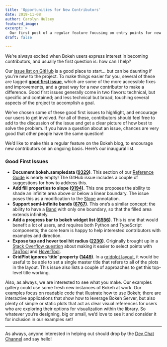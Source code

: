 ```yaml
---
title: 'Opportunities for New Contributors'
date: 2019-11-08
author: Carolyn Hulsey
featured_image:
excerpt: >
  Our first post of a regular feature focusing on entry points for new contributors.
draft: false

---
```


We’re always excited when Bokeh users express interest in becoming contributors, and usually the first question is: how can I help?

Our [issue list on GitHub](https://github.com/bokeh/bokeh/issues) is a good place to start... but can be daunting if you're new to the project. To make things easier for you, several of these are tagged [**good first issue**](https://github.com/bokeh/bokeh/issues?q=is%3Aissue+is%3Aopen+label%3A%22good+first+issue%22), which are some of the more accessible fixes and improvements, and a great way for a new contributor to make a difference. Good first issues generally come in two flavors: technical, but specific and contained; and less technical but broad, touching several aspects of the project to accomplish a goal.

We’ve chosen some of these good first issues to highlight, and encourage our users to get involved. For all of these, contributors should feel free to add to the discussion of the issue and get a clear picture of how best to solve the problem. If you have a question about an issue, chances are very good that other people have the same question!

We’d like to make this a regular feature on the Bokeh blog, to encourage new contributors on an ongoing basis. Here’s our inaugural list.

### Good First Issues

* **Document bokeh.sampledata ([9329](https://github.com/bokeh/bokeh/issues/9329))**. This section of our [Reference Guide](http://docs.bokeh.org/en/latest/docs/reference/sampledata.html) is nearly empty! The GitHub issue includes a couple of suggestions for how to address this.
* **Add fill properties to slope ([9194](https://github.com/bokeh/bokeh/issues/9194))**.  This one proposes the ability to shade an infinite area above or below a linear boundary. The issue poses this as a modification to the [Slope](http://docs.bokeh.org/en/latest/docs/user_guide/annotations.html#slopes) annotation.
* **Support semi-infinite bands ([6767](https://github.com/bokeh/bokeh/issues/6767))**. This one’s a similar concept: the ability to have a [Band](http://docs.bokeh.org/en/latest/docs/user_guide/annotations.html#bands) with only one boundary, so that the filled area extends infinitely.
* **Add a progress bar to bokeh widget list ([6556](https://github.com/bokeh/bokeh/issues/6556))**. This is one that would benefit a lot of users, and requires both Python and TypeScript components; the core team is happy to help interested contributors with examples and direction.
* **Expose tap and hover tool hit radius ([2230](https://github.com/bokeh/bokeh/issues/2230))**. Originally brought up in a [Stack Overflow question](https://stackoverflow.com/questions/29923118/how-to-increase-click-radius-in-bokeh) about making it easier to select points with [TapTool](http://docs.bokeh.org/en/latest/docs/reference/models/tools.html?highlight=hovertool#bokeh.models.tools.TapTool) and [HoverTool](http://docs.bokeh.org/en/latest/docs/reference/models/tools.html?highlight=hovertool#bokeh.models.tools.HoverTool).
* **GridPlot ignores ‘title’ property ([1449](https://github.com/bokeh/bokeh/issues/1449))**. In a [gridplot layout](http://docs.bokeh.org/en/latest/docs/user_guide/layout.html?highlight=gridplot#grids-layout-for-plots), it would be useful to be able to set a single master title that refers to all of the plots in the layout. This issue also lists a couple of approaches to get this top-level title working.

Also, as always, we are interested to see what you make. Our examples gallery could use some fresh new instances of Bokeh at work. Our examples focus on readable code that illustrate how to use Bokeh; there are interactive applications that show how to leverage Bokeh Server, but also plenty of simple or static plots that act as clear visual references for users who are exploring their options for visualization within the library. So whatever you’re designing, big or small, we’d love to see it and consider it for inclusion in our examples set!

----



As always, anyone interested in helping out should drop by the
[Dev Chat Channel](https://gitter.im/bokeh/bokeh-dev) and say hello!
